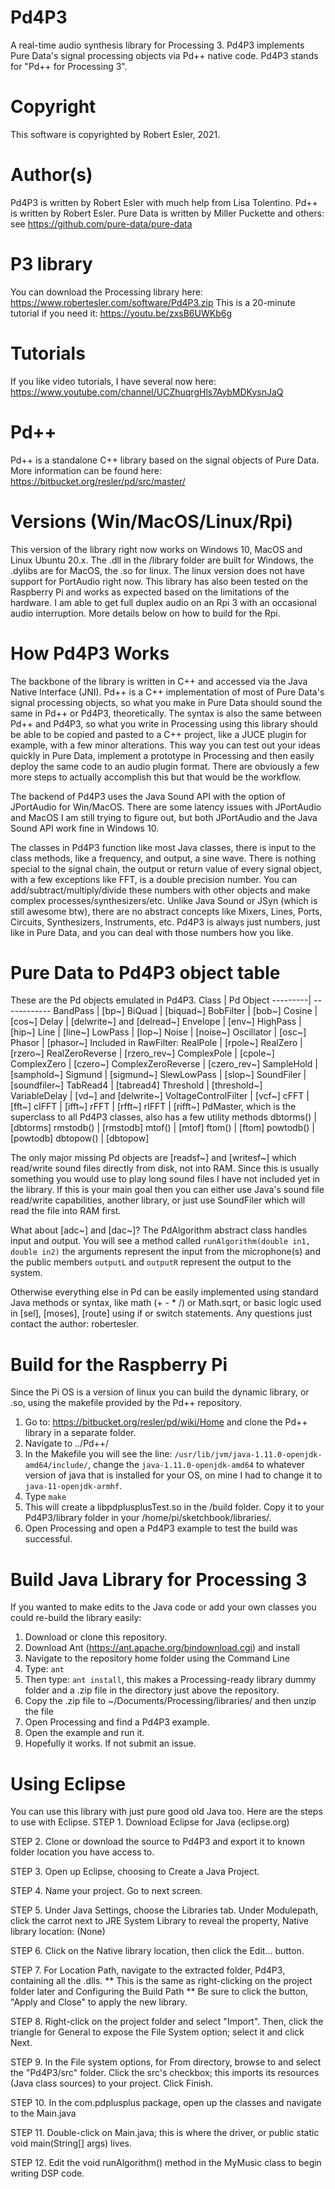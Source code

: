 # Pd4P3
A real-time audio synthesis library for Processing 3. Pd4P3 implements Pure Data's signal processing objects via Pd++ native code.  Pd4P3 stands for "Pd++ for Processing 3".

# Copyright
This software is copyrighted by Robert Esler, 2021.  

# Author(s)
Pd4P3 is written by Robert Esler with much help from Lisa Tolentino.  Pd++ is written by Robert Esler.  Pure Data is written by Miller Puckette and others:  see https://github.com/pure-data/pure-data

# P3 library
You can download the Processing library here: https://www.robertesler.com/software/Pd4P3.zip
This is a 20-minute tutorial if you need it: https://youtu.be/zxsB6UWKb6g

# Tutorials
If you like video tutorials, I have several now here: https://www.youtube.com/channel/UCZhuqrgHls7AybMDKysnJaQ

# Pd++
Pd++ is a standalone C++ library based on the signal objects of Pure Data.  More information can be found here: https://bitbucket.org/resler/pd/src/master/

# Versions (Win/MacOS/Linux/Rpi)
This version of the library right now works on Windows 10, MacOS and Linux Ubuntu 20.x.  The .dll in the /library folder are built for Windows, the .dylibs are for MacOS, the .so for linux.  The linux version does not have support for PortAudio right now.  This library has also been tested on the Raspberry Pi and works as expected based on the limitations of the hardware.  I am able to get full duplex audio on an Rpi 3 with an occasional audio interruption. More details below on how to build for the Rpi.
  

# How Pd4P3 Works
The backbone of the library is written in C++ and accessed via the Java Native Interface (JNI).  Pd++ is a C++ implementation of most of Pure Data's signal processing objects, so what you make in Pure Data should sound the same in Pd++ or Pd4P3, theoretically.  The syntax is also the same between Pd++ and Pd4P3, so what you write in Processing using this library should be able to be copied and pasted to a C++ project, like a JUCE plugin for example, with a few minor alterations.  This way you can test out your ideas quickly in Pure Data, implement a prototype in Processing and then easily deploy the same code to an audio plugin format.  There are obviously a few more steps to actually accomplish this but that would be the workflow.

The backend of Pd4P3 uses the Java Sound API with the option of JPortAudio for Win/MacOS.  There are some latency issues with JPortAudio and MacOS I am still trying to figure out, but both JPortAudio and the Java Sound API work fine in Windows 10.  

The classes in Pd4P3 function like most Java classes, there is input to the class methods, like a frequency, and output, a sine wave.  There is nothing special to the signal chain, the output or return value of every signal object, with a few exceptions like FFT, is a double precision number.  You can add/subtract/multiply/divide these numbers with other objects and make complex processes/synthesizers/etc.  Unlike Java Sound or JSyn (which is still awesome btw), there are no abstract concepts like Mixers, Lines, Ports, Circuits, Synthesizers, Instruments, etc.  Pd4P3 is always just numbers, just like in Pure Data, and you can deal with those numbers how you like.  

# Pure Data to Pd4P3 object table
These are the Pd objects emulated in Pd4P3.
Class    |   Pd Object
---------| ------------
BandPass |   [bp~] 
BiQuad    |  [biquad~]
BobFilter  | [bob~]
Cosine     | [cos~]
Delay      | [delwrite~] and [delread~]
Envelope   | [env~]
HighPass   | [hip~]
Line       | [line~]
LowPass    | [lop~]
Noise      | [noise~]
Oscillator | [osc~]
Phasor     | [phasor~]
Included in RawFilter:
  RealPole | [rpole~]
  RealZero | [rzero~]
  RealZeroReverse | [rzero_rev~]
  ComplexPole | [cpole~]
  ComplexZero | [czero~]
  ComplexZeroReverse | [czero_rev~]
SampleHold | [samphold~]
Sigmund    | [sigmund~]
SlewLowPass | [slop~]
SoundFiler | [soundfiler~]
TabRead4   | [tabread4]
Threshold  | [threshold~]  
VariableDelay | [vd~] and [delwrite~]
VoltageControlFilter | [vcf~]
cFFT     |   [fft~]
cIFFT    |   [ifft~]
rFFT      |  [rfft~]
rIFFT     |  [rifft~]
PdMaster, which is the superclass to all Pd4P3 classes, also has a few utility methods
dbtorms() |  [dbtorms]
rmstodb() |  [rmstodb]
mtof()    |  [mtof]
ftom()    |  [ftom]
powtodb() |  [powtodb]
dbtopow() | [dbtopow]

The only major missing Pd objects are [readsf~] and [writesf~] which read/write sound files directly from disk, not into RAM.  Since this is usually something you would use to play long sound files I have not included yet in the library.  If this is your main goal then you can either use Java's sound file read/write capabilities, another library, or just use SoundFiler which will read the file into RAM first.  

What about [adc~] and [dac~]?  The PdAlgorithm abstract class handles input and output.  You will see a method called `runAlgorithm(double in1, double in2)` the arguments represent the input from the microphone(s) and the public members `outputL` and `outputR` represent the output to the system.  

Otherwise everything else in Pd can be easily implemented using standard Java methods or syntax, like math (+ - * /) or Math.sqrt, or basic logic used in [sel], [moses], [route] using if or switch statements.  Any questions just contact the author: robertesler.

# Build for the Raspberry Pi
Since the Pi OS is a version of linux you can build the dynamic library, or .so, using the makefile provided by the Pd++ repository. 
1. Go to: https://bitbucket.org/resler/pd/wiki/Home and clone the Pd++ library in a separate folder. 
2. Navigate to ../Pd++/ 
3. In the Makefile you will see the line: `/usr/lib/jvm/java-1.11.0-openjdk-amd64/include/`, change the `java-1.11.0-openjdk-amd64` to whatever version of java that is installed for your OS, on mine I had to change it to `java-11-openjdk-armhf`.
4. Type `make`  
5. This will create a libpdplusplusTest.so in the /build folder.  Copy it to your Pd4P3/library folder in your /home/pi/sketchbook/libraries/.
6. Open Processing and open a Pd4P3 example to test the build was successful.  

# Build Java Library for Processing 3
If you wanted to make edits to the Java code or add your own classes you could re-build the library easily:

1. Download or clone this repository.
2. Download Ant (https://ant.apache.org/bindownload.cgi) and install
3. Navigate to the repository home folder using the Command Line
4. Type: `ant`
5. Then type: `ant install`, this makes a Processing-ready library dummy folder and a .zip file in the directory just above the repository.
6. Copy the .zip file to ~/Documents/Processing/libraries/ and then unzip the file
7. Open Processing and find a Pd4P3 example.  
8. Open the example and run it.  
9. Hopefully it works.  If not submit an issue.

# Using Eclipse
You can use this library with just pure good old Java too.  Here are the steps to use with Eclipse.
STEP 1. Download Eclipse for Java (eclipse.org)

STEP 2. Clone or download the source to Pd4P3 and export it to known folder location you have access to.

STEP 3. Open up Eclipse, choosing to Create a Java Project.

STEP 4. Name your project. Go to next screen.

STEP 5. Under Java Settings, choose the Libraries tab. Under Modulepath, click the carrot next to JRE System Library to reveal the property, Native library location: (None)

STEP 6. Click on the Native library location, then click the Edit... button.

STEP 7. For Location Path, navigate to the extracted folder, Pd4P3, containing all the .dlls.
** This is the same as right-clicking on the project folder later and Configuring the Build Path
** Be sure to click the button, "Apply and Close" to apply the new library.

STEP 8. Right-click on the project folder and select "Import". Then, click the triangle for General to expose the File System option; select it and click Next.

STEP 9. In the File system options, for From directory, browse to and select the "Pd4P3/src" folder. Click the src's checkbox; this imports its resources (Java class sources) to your project. Click Finish.

STEP 10. In the com.pdplusplus package, open up the classes and navigate to the Main.java

STEP 11. Double-click on Main.java; this is where the driver, or 
public static void main(String[] args)
lives. 

STEP 12.  Edit the void runAlgorithm() method in the MyMusic class to begin writing DSP code.
